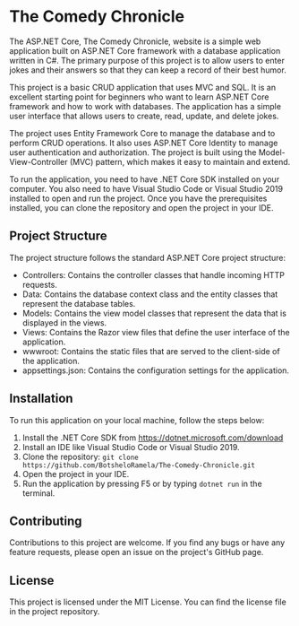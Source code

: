 # The Comedy Chronicle

The ASP.NET Core, The Comedy Chronicle, website is a simple web application built on ASP.NET Core framework with a database application written in C#. The primary purpose of this project is to allow users to enter jokes and their answers so that they can keep a record of their best humor.

This project is a basic CRUD application that uses MVC and SQL. It is an excellent starting point for beginners who want to learn ASP.NET Core framework and how to work with databases. The application has a simple user interface that allows users to create, read, update, and delete jokes.

The project uses Entity Framework Core to manage the database and to perform CRUD operations. It also uses ASP.NET Core Identity to manage user authentication and authorization. The project is built using the Model-View-Controller (MVC) pattern, which makes it easy to maintain and extend.

To run the application, you need to have .NET Core SDK installed on your computer. You also need to have Visual Studio Code or Visual Studio 2019 installed to open and run the project. Once you have the prerequisites installed, you can clone the repository and open the project in your IDE.

## Project Structure

The project structure follows the standard ASP.NET Core project structure:

- Controllers: Contains the controller classes that handle incoming HTTP requests.
- Data: Contains the database context class and the entity classes that represent the database tables.
- Models: Contains the view model classes that represent the data that is displayed in the views.
- Views: Contains the Razor view files that define the user interface of the application.
- wwwroot: Contains the static files that are served to the client-side of the application.
- appsettings.json: Contains the configuration settings for the application.

## Installation

To run this application on your local machine, follow the steps below:

1. Install the .NET Core SDK from <https://dotnet.microsoft.com/download>
2. Install an IDE like Visual Studio Code or Visual Studio 2019.
3. Clone the repository: `git clone https://github.com/BotsheloRamela/The-Comedy-Chronicle.git`
4. Open the project in your IDE.
5. Run the application by pressing F5 or by typing `dotnet run` in the terminal.

## Contributing

Contributions to this project are welcome. If you find any bugs or have any feature requests, please open an issue on the project's GitHub page.

## License

This project is licensed under the MIT License. You can find the license file in the project repository.
